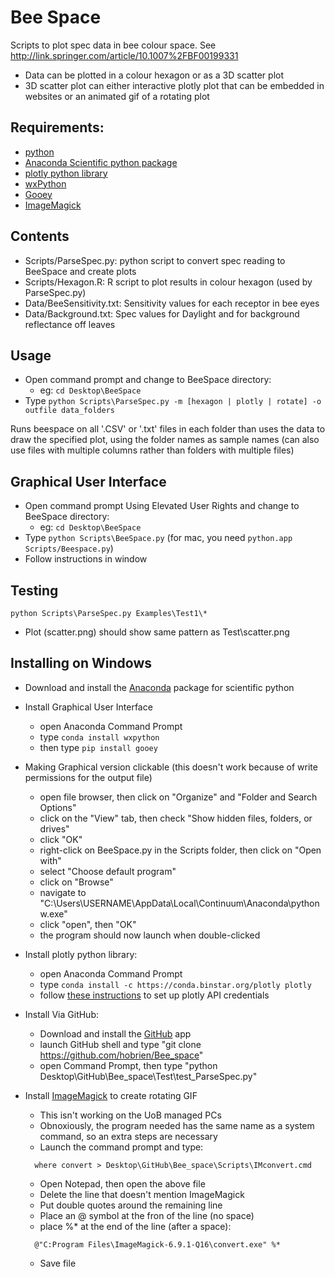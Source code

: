 # Bee Space
Scripts to plot spec data in bee colour space. See http://link.springer.com/article/10.1007%2FBF00199331

* Data can be plotted in a colour hexagon or as a 3D scatter plot
* 3D scatter plot can either interactive plotly plot that can be embedded in websites
  or an animated gif of a rotating plot
  
Requirements:
------------

- [python](https://www.python.org)
- [Anaconda Scientific python package](http://continuum.io/downloads)
- [plotly python library](https://plot.ly/python/)
- [wxPython](http://www.wxpython.org/)
- [Gooey](https://github.com/chriskiehl/Gooey)
- [ImageMagick](http://www.imagemagick.org/script/index.php)

Contents
--------
- Scripts/ParseSpec.py: python script to convert spec reading to BeeSpace and create plots
- Scripts/Hexagon.R: R script to plot results in colour hexagon (used by ParseSpec.py)
- Data/BeeSensitivity.txt: Sensitivity values for each receptor in bee eyes
- Data/Background.txt: Spec values for Daylight and for background reflectance off leaves

Usage
-----
- Open command prompt and change to BeeSpace directory:
    - eg: ```cd Desktop\BeeSpace```
- Type ```python Scripts\ParseSpec.py -m [hexagon | plotly | rotate] -o outfile data_folders```

Runs beespace on all '.CSV' or '.txt' files in each folder than uses the data to draw the 
specified plot, using the folder names as sample names (can also use files with multiple
columns rather than folders with multiple files)

Graphical User Interface
------------------------
- Open command prompt Using Elevated User Rights and change to BeeSpace directory:
    - eg: ```cd Desktop\BeeSpace```
- Type ```python Scripts\BeeSpace.py``` (for mac, you need ```python.app Scripts/Beespace.py```)
- Follow instructions in window

Testing
-------
```python Scripts\ParseSpec.py Examples\Test1\*```

- Plot (scatter.png) should show same pattern as Test\scatter.png

Installing on Windows
---------------------
- Download and install the [Anaconda](http://continuum.io/downloads) package for scientific python

- Install Graphical User Interface
  - open Anaconda Command Prompt
  - type ```conda install wxpython```
  - then type ```pip install gooey```

- Making Graphical version clickable (this doesn't work because of write permissions for the output file)
  - open file browser, then click on "Organize" and "Folder and Search Options"
  - click on the "View" tab, then check "Show hidden files, folders, or drives"
  - click "OK"
  - right-click on BeeSpace.py in the Scripts folder, then click on "Open with"
  - select "Choose default program"
  - click on "Browse"
  - navigate to "C:\Users\USERNAME\AppData\Local\Continuum\Anaconda\pythonw.exe"
  - click "open", then "OK"
  - the program should now launch when double-clicked
  
- Install plotly python library:
  - open Anaconda Command Prompt
  - type ```conda install -c https://conda.binstar.org/plotly plotly```
  - follow [these instructions](https://plot.ly/python/getting-started/) to set up plotly API credentials

- Install Via GitHub:
  - Download and install the [GitHub](https://windows.github.com/) app
  - launch GitHub shell and type "git clone https://github.com/hobrien/Bee_space"
  - open Command Prompt, then type "python Desktop\GitHub\Bee_space\Test\test_ParseSpec.py"
  
- Install [ImageMagick](http://www.imagemagick.org/script/binary-releases.php) to create rotating GIF
  - This isn't working on the UoB managed PCs
  - Obnoxiously, the program needed has the same name as a system command, so an extra steps are necessary
  - Launch the command prompt and type:
  ```
    where convert > Desktop\GitHub\Bee_space\Scripts\IMconvert.cmd
  ```  
  - Open Notepad, then open the above file
  - Delete the line that doesn't mention ImageMagick
  - Put double quotes around the remaining line
  - Place an @ symbol at the fron of the line (no space)
  - place %* at the end of the line (after a space):
  ```
    @"C:Program Files\ImageMagick-6.9.1-Q16\convert.exe" %*
  ```
  - Save file
  
   
    
